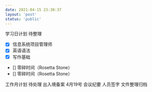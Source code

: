 ```yaml
---
date: 2021-04-15 23:30:37
layout: 'post'
status: 'public'
---
```

学习日计划 待整理
- [x] 信息系统项目管理师
- [x] 英语语法
- [x] 写作基础
- [] 零碎时间（Rosetta Stone）
- [] 零碎时间（Rosetta Stone）


工作月计划 待处理
出入境备案 4月19号
会议纪要
人员签字
文件整理归档
